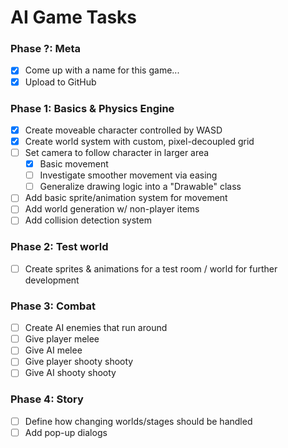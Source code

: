 # AI Game Tasks

### Phase ?: Meta
- [x] Come up with a name for this game...
- [x] Upload to GitHub

### Phase 1: Basics & Physics Engine
- [x] Create moveable character controlled by WASD
- [x] Create world system with custom, pixel-decoupled grid
- [ ] Set camera to follow character in larger area
  - [x] Basic movement
  - [ ] Investigate smoother movement via easing
  - [ ] Generalize drawing logic into a "Drawable" class
- [ ] Add basic sprite/animation system for movement
- [ ] Add world generation w/ non-player items
- [ ] Add collision detection system

### Phase 2: Test world
- [ ] Create sprites & animations for a test room / world for further development

### Phase 3: Combat
- [ ] Create AI enemies that run around
- [ ] Give player melee
- [ ] Give AI melee
- [ ] Give player shooty shooty
- [ ] Give AI shooty shooty

### Phase 4: Story
- [ ] Define how changing worlds/stages should be handled
- [ ] Add pop-up dialogs
